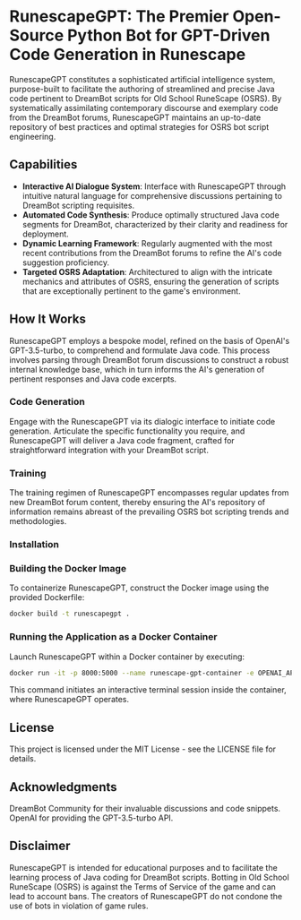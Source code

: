 # RunescapeGPT: The Premier Open-Source Python Bot for GPT-Driven Code Generation in Runescape

RunescapeGPT constitutes a sophisticated artificial intelligence system, purpose-built to facilitate the authoring of streamlined and precise Java code pertinent to DreamBot scripts for Old School RuneScape (OSRS). By systematically assimilating contemporary discourse and exemplary code from the DreamBot forums, RunescapeGPT maintains an up-to-date repository of best practices and optimal strategies for OSRS bot script engineering.

## Capabilities

- **Interactive AI Dialogue System**: Interface with RunescapeGPT through intuitive natural language for comprehensive discussions pertaining to DreamBot scripting requisites.
- **Automated Code Synthesis**: Produce optimally structured Java code segments for DreamBot, characterized by their clarity and readiness for deployment.
- **Dynamic Learning Framework**: Regularly augmented with the most recent contributions from the DreamBot forums to refine the AI's code suggestion proficiency.
- **Targeted OSRS Adaptation**: Architectured to align with the intricate mechanics and attributes of OSRS, ensuring the generation of scripts that are exceptionally pertinent to the game's environment.


## How It Works

RunescapeGPT employs a bespoke model, refined on the basis of OpenAI's GPT-3.5-turbo, to comprehend and formulate Java code. This process involves parsing through DreamBot forum discussions to construct a robust internal knowledge base, which in turn informs the AI's generation of pertinent responses and Java code excerpts.

### Code Generation

Engage with the RunescapeGPT via its dialogic interface to initiate code generation. Articulate the specific functionality you require, and RunescapeGPT will deliver a Java code fragment, crafted for straightforward integration with your DreamBot script.

### Training

The training regimen of RunescapeGPT encompasses regular updates from new DreamBot forum content, thereby ensuring the AI's repository of information remains abreast of the prevailing OSRS bot scripting trends and methodologies.

### Installation

### Building the Docker Image

To containerize RunescapeGPT, construct the Docker image using the provided Dockerfile:

```bash
docker build -t runescapegpt .
```

### Running the Application as a Docker Container

Launch RunescapeGPT within a Docker container by executing:

```bash
docker run -it -p 8000:5000 --name runescape-gpt-container -e OPENAI_API_KEY=YOURAPIKEYHERE runescape-gpt-app
```

This command initiates an interactive terminal session inside the container, where RunescapeGPT operates.


## License
This project is licensed under the MIT License - see the LICENSE file for details.

## Acknowledgments
DreamBot Community for their invaluable discussions and code snippets.<br>
OpenAI for providing the GPT-3.5-turbo API.<br>

## Disclaimer
RunescapeGPT is intended for educational purposes and to facilitate the learning process of Java coding for DreamBot scripts. Botting in Old School RuneScape (OSRS) is against the Terms of Service of the game and can lead to account bans. The creators of RunescapeGPT do not condone the use of bots in violation of game rules.
